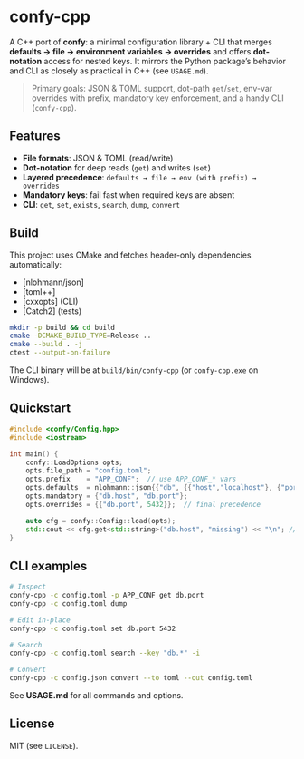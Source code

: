 # confy-cpp

A C++ port of **confy**: a minimal configuration library + CLI that merges **defaults → file → environment variables → overrides** and offers **dot-notation** access for nested keys. It mirrors the Python package’s behavior and CLI as closely as practical in C++ (see `USAGE.md`).

> Primary goals: JSON & TOML support, dot-path `get`/`set`, env-var overrides with prefix, mandatory key enforcement, and a handy CLI (`confy-cpp`).

## Features

- **File formats**: JSON & TOML (read/write)
- **Dot-notation** for deep reads (`get`) and writes (`set`)
- **Layered precedence**: `defaults → file → env (with prefix) → overrides`
- **Mandatory keys**: fail fast when required keys are absent
- **CLI**: `get`, `set`, `exists`, `search`, `dump`, `convert`

## Build

This project uses CMake and fetches header-only dependencies automatically:

- [nlohmann/json]
- [toml++]
- [cxxopts] (CLI)
- [Catch2] (tests)

```bash
mkdir -p build && cd build
cmake -DCMAKE_BUILD_TYPE=Release ..
cmake --build . -j
ctest --output-on-failure
```

The CLI binary will be at `build/bin/confy-cpp` (or `confy-cpp.exe` on Windows).

## Quickstart

```cpp
#include <confy/Config.hpp>
#include <iostream>

int main() {
    confy::LoadOptions opts;
    opts.file_path = "config.toml";
    opts.prefix    = "APP_CONF";  // use APP_CONF_* vars
    opts.defaults  = nlohmann::json{{"db", {{"host","localhost"}, {"port", 3306}}}};
    opts.mandatory = {"db.host", "db.port"};
    opts.overrides = {{"db.port", 5432}};  // final precedence

    auto cfg = confy::Config::load(opts);
    std::cout << cfg.get<std::string>("db.host", "missing") << "\n"; // prints resolved host
}
```

## CLI examples

```bash
# Inspect
confy-cpp -c config.toml -p APP_CONF get db.port
confy-cpp -c config.toml dump

# Edit in-place
confy-cpp -c config.toml set db.port 5432

# Search
confy-cpp -c config.toml search --key "db.*" -i

# Convert
confy-cpp -c config.json convert --to toml --out config.toml
```

See **USAGE.md** for all commands and options.

## License

MIT (see `LICENSE`).
